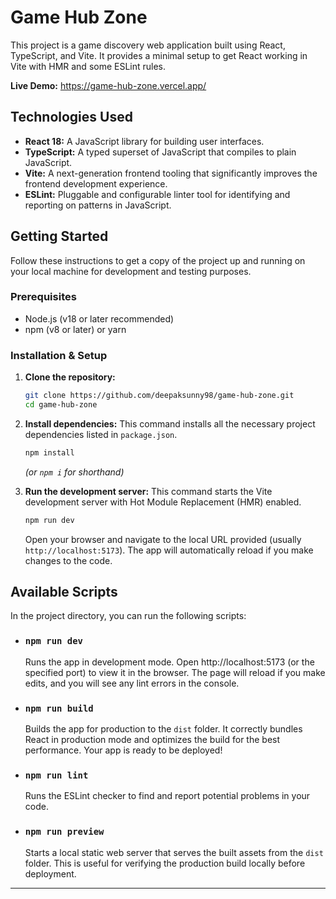 # Game Hub Zone

This project is a game discovery web application built using React, TypeScript, and Vite. It provides a minimal setup to get React working in Vite with HMR and some ESLint rules.

**Live Demo:** https://game-hub-zone.vercel.app/

## Technologies Used

- **React 18:** A JavaScript library for building user interfaces.
- **TypeScript:** A typed superset of JavaScript that compiles to plain JavaScript.
- **Vite:** A next-generation frontend tooling that significantly improves the frontend development experience.
- **ESLint:** Pluggable and configurable linter tool for identifying and reporting on patterns in JavaScript.

## Getting Started

Follow these instructions to get a copy of the project up and running on your local machine for development and testing purposes.

### Prerequisites

- Node.js (v18 or later recommended)
- npm (v8 or later) or yarn

### Installation & Setup

1.  **Clone the repository:**
    ```bash
    git clone https://github.com/deepaksunny98/game-hub-zone.git
    cd game-hub-zone
    ```
2.  **Install dependencies:**
    This command installs all the necessary project dependencies listed in `package.json`.

    ```bash
    npm install
    ```

    _(or `npm i` for shorthand)_

3.  **Run the development server:**
    This command starts the Vite development server with Hot Module Replacement (HMR) enabled.
    ```bash
    npm run dev
    ```
    Open your browser and navigate to the local URL provided (usually `http://localhost:5173`). The app will automatically reload if you make changes to the code.

## Available Scripts

In the project directory, you can run the following scripts:

- ### `npm run dev`

  Runs the app in development mode. Open http://localhost:5173 (or the specified port) to view it in the browser. The page will reload if you make edits, and you will see any lint errors in the console.

- ### `npm run build`

  Builds the app for production to the `dist` folder. It correctly bundles React in production mode and optimizes the build for the best performance. Your app is ready to be deployed!

- ### `npm run lint`

  Runs the ESLint checker to find and report potential problems in your code.

- ### `npm run preview`
  Starts a local static web server that serves the built assets from the `dist` folder. This is useful for verifying the production build locally before deployment.

---
